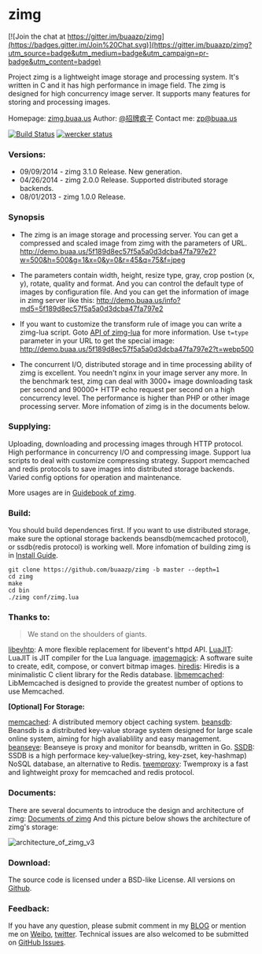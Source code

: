 # zimg

[![Join the chat at https://gitter.im/buaazp/zimg](https://badges.gitter.im/Join%20Chat.svg)](https://gitter.im/buaazp/zimg?utm_source=badge&utm_medium=badge&utm_campaign=pr-badge&utm_content=badge)


Project zimg is a lightweight image storage and processing system. It's written in C and it has high performance in image field. The zimg is designed for high concurrency image server. It supports many features for storing and processing images.

Homepage: [zimg.buaa.us](http://zimg.buaa.us/)
Author: [@招牌疯子](http://weibo.com/819880808)
Contact me: zp@buaa.us

[![Build Status](https://travis-ci.org/buaazp/zimg.svg?branch=master)](https://travis-ci.org/buaazp/zimg) [![wercker status](https://app.wercker.com/status/88aead2017ceb80b32fad3dc8997227a/s "wercker status")](https://app.wercker.com/project/bykey/88aead2017ceb80b32fad3dc8997227a)

### Versions:
- 09/09/2014 - zimg 3.1.0 Release. New generation.
- 04/26/2014 - zimg 2.0.0 Release. Supported distributed storage backends.
- 08/01/2013 - zimg 1.0.0 Release.

### Synopsis
- The zimg is an image storage and processing server. You can get a compressed and scaled image from zimg with the parameters of URL.
http://demo.buaa.us/5f189d8ec57f5a5a0d3dcba47fa797e2?w=500&h=500&g=1&x=0&y=0&r=45&q=75&f=jpeg

- The parameters contain width, height, resize type, gray, crop postion (x, y), rotate, quality and format. And you can control the default type of images by configuration file.
And you can get the information of image in zimg server like this:
http://demo.buaa.us/info?md5=5f189d8ec57f5a5a0d3dcba47fa797e2

- If you want to customize the transform rule of image you can write a zimg-lua script. Goto [API of zimg-lua](http://zimg.buaa.us/documents/api_of_zimg_lua/) for more information. Use `t=type` parameter in your URL to get the special image:
http://demo.buaa.us/5f189d8ec57f5a5a0d3dcba47fa797e2?t=webp500

- The concurrent I/O, distributed storage and in time processing ability of zimg is excellent. You needn't nginx in your image server any more. In the benchmark test, zimg can deal with 3000+ image downloading task per second and 90000+ HTTP echo request per second on a high concurrency level. The performance is higher than PHP or other image processing server. More infomation of zimg is in the documents below.

### Supplying:
Uploading, downloading and processing images through HTTP protocol.
High performance in concurrency I/O and compressing image.
Support lua scripts to deal with customize compressing strategy.
Support memcached and redis protocols to save images into distributed storage backends.
Varied config options for operation and maintenance.

More usages are in [Guidebook of zimg](http://zimg.buaa.us/documents/guidebook/).

### Build:
You should build dependences first. If you want to use distributed storage, make sure the optional storage backends beansdb(memcached protocol), or ssdb(redis protocol) is working well.
More infomation of building zimg is in [Install Guide](http://zimg.buaa.us/documents/install/).

```
git clone https://github.com/buaazp/zimg -b master --depth=1
cd zimg
make
cd bin
./zimg conf/zimg.lua
```


### Thanks to:
> We stand on the shoulders of giants.

[libevhtp](https://github.com/ellzey/libevhtp): A more flexible replacement for libevent's httpd API.
[LuaJIT](http://luajit.org/): LuaJIT is JIT compiler for the Lua language.
[imagemagick](http://www.imagemagick.org/): A software suite to create, edit, compose, or convert bitmap images.
[hiredis](https://github.com/redis/hiredis): Hiredis is a minimalistic C client library for the Redis database.
[libmemcached](https://github.com/trondn/libmemcached): LibMemcached is designed to provide the greatest number of options to use Memcached.

**[Optional] For Storage:**

[memcached](https://github.com/memcached/memcached): A distributed memory object caching system.
[beansdb](https://github.com/douban/beansdb): Beansdb is a distributed key-value storage system designed for large scale online system, aiming for high avaliablility and easy management.
[beanseye](https://github.com/douban/beanseye): Beanseye is proxy and monitor for beansdb, written in Go.
[SSDB](https://github.com/ideawu/ssdb): SSDB is a high performace key-value(key-string, key-zset, key-hashmap) NoSQL database, an alternative to Redis.
[twemproxy](https://github.com/twitter/twemproxy): Twemproxy is a fast and lightweight proxy for memcached and redis protocol.


### Documents:
There are several documents to introduce the design and architecture of zimg:
[Documents of zimg](http://zimg.buaa.us/documents/)
And this picture below shows the architecture of zimg's storage:

![architecture_of_zimg_v3](http://ww2.sinaimg.cn/large/4c422e03jw1ejjdk4vdccj20kf0momzd.jpg)

### Download:
The source code is licensed under a BSD-like License.
All versions on [Github](https://github.com/buaazp/zimg/releases).

### Feedback:
If you have any question, please submit comment in my [BLOG](http://blog.buaa.us/) or mention me on [Weibo](http://weibo.com/819880808), [twitter](https://twitter.com/buaazp).
Technical issues are also welcomed to be submitted on [GitHub Issues](https://github.com/buaazp/zimg/issues).


